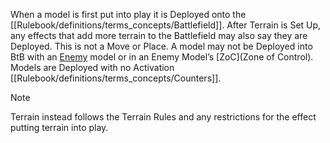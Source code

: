 When a model is first put into play it is Deployed onto the [[Rulebook/definitions/terms_concepts/Battlefield]].
After Terrain is Set Up, any effects that add more terrain to the Battlefield may also say they are Deployed. This is not a Move or Place.
A model may not be Deployed into BtB with an [Enemy](Rulebook/definitions/terms_concepts/Enemy-Friendly.md) model or in an Enemy Model’s [ZoC](Zone of Control).
Models are Deployed with no Activation [[Rulebook/definitions/terms_concepts/Counters]].
> [!NOTE]
> Terrain instead follows the Terrain Rules and any restrictions for the effect putting terrain into play.
